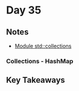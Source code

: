 # Day 35

## Notes

- [Module std::collections](https://doc.rust-lang.org/beta/std/collections/)

### Collections - HashMap

## Key Takeaways
